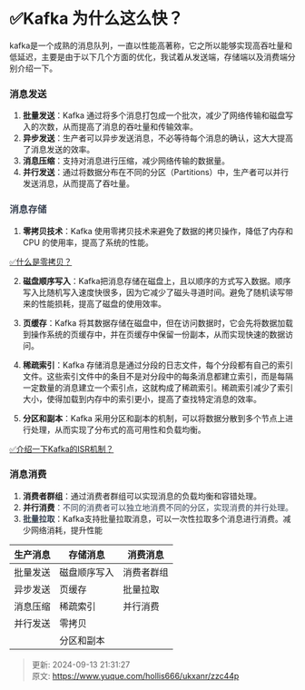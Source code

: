# ✅Kafka 为什么这么快？

kafka是一个成熟的消息队列，一直以性能高著称，它之所以能够实现高吞吐量和低延迟，主要是由于以下几个方面的优化，我试着从发送端，存储端以及消费端分别介绍一下。



### 消息发送


1. **批量发送**：Kafka 通过将多个消息打包成一个批次，减少了网络传输和磁盘写入的次数，从而提高了消息的吞吐量和传输效率。
2. **异步发送**：生产者可以异步发送消息，不必等待每个消息的确认，这大大提高了消息发送的效率。
3. **消息压缩**：支持对消息进行压缩，减少网络传输的数据量。
4. **并行发送**：通过将数据分布在不同的分区（Partitions）中，生产者可以并行发送消息，从而提高了吞吐量。

<font style="color:rgb(55, 65, 81);"></font>

### <font style="color:rgb(55, 65, 81);">消息存储</font>


1. **零拷贝技术**：Kafka 使用零拷贝技术来避免了数据的拷贝操作，降低了内存和 CPU 的使用率，提高了系统的性能。

[✅什么是零拷贝？](https://www.yuque.com/hollis666/ukxanr/edxez2ggicn8thzq)



2. **磁盘顺序写入**：Kafka把消息存储在磁盘上，且以顺序的方式写入数据。顺序写入比随机写入速度快很多，因为它减少了磁头寻道时间。避免了随机读写带来的性能损耗，提高了磁盘的使用效率。



3. **页缓存**：Kafka 将其数据存储在磁盘中，但在访问数据时，它会先将数据加载到操作系统的页缓存中，并在页缓存中保留一份副本，从而实现快速的数据访问。



4. **稀疏索引**：Kafka 存储消息是通过分段的日志文件，每个分段都有自己的索引文件。这些索引文件中的条目不是对分段中的每条消息都建立索引，而是每隔一定数量的消息建立一个索引点，这就构成了稀疏索引。稀疏索引减少了索引大小，使得加载到内存中的索引更小，提高了查找特定消息的效率。



5. **分区和副本**：Kafka 采用分区和副本的机制，可以将数据分散到多个节点上进行处理，从而实现了分布式的高可用性和负载均衡。

[✅介绍一下Kafka的ISR机制？](https://www.yuque.com/hollis666/ukxanr/sysbmls6p386aow0)





### 消息消费
1. **消费者群组**：通过消费者群组可以实现消息的负载均衡和容错处理。
2. **并行消费**<font style="color:rgb(55, 65, 81);">：不同的消费者可以独立地消费不同的分区，实现消费的并行处理。</font>
3. **<font style="color:rgb(55, 65, 81);">批量拉取</font>**：Kafka支持批量拉取消息，可以一次性拉取多个消息进行消费。减少网络消耗，提升性能





| **生产消息** | **存储消息** | **消费消息** |
| --- | --- | --- |
| 批量发送 | 磁盘顺序写入 | 消费者群组 |
| 异步发送 | 页缓存 | 批量拉取 |
| 消息压缩 | 稀疏索引 | 并行消费 |
| 并行发送 | 零拷贝 | |
| | 分区和副本 | |




> 更新: 2024-09-13 21:31:27  
> 原文: <https://www.yuque.com/hollis666/ukxanr/zzc44p>